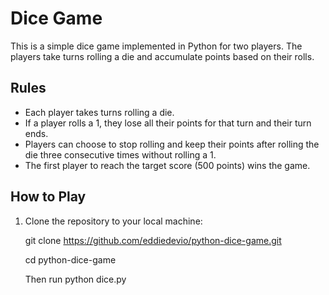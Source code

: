# Dice Game

This is a simple dice game implemented in Python for two players. The players take turns rolling a die and accumulate points based on their rolls.

## Rules

- Each player takes turns rolling a die.
- If a player rolls a 1, they lose all their points for that turn and their turn ends.
- Players can choose to stop rolling and keep their points after rolling the die three consecutive times without rolling a 1.
- The first player to reach the target score (500 points) wins the game.

## How to Play

1. Clone the repository to your local machine:
   
   git clone https://github.com/eddiedevio/python-dice-game.git
   
   cd python-dice-game

   Then run python dice.py
  
   
